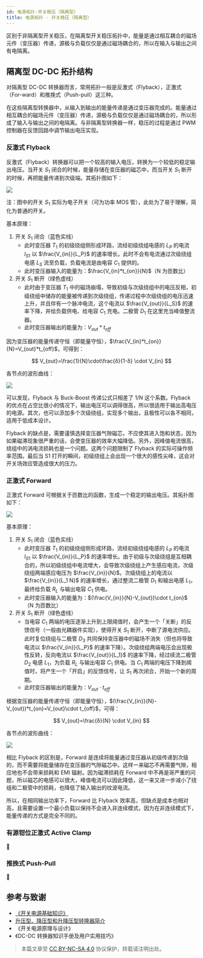 ```yaml
---
id: 电源拓扑-开关稳压（隔离型）
title: 电源拓扑 - 开关稳压（隔离型）
---
```


区别于非隔离型开关稳压，在隔离型开关稳压拓扑中，能量是通过相互耦合的磁场元件（变压器）传递，源极与负载仅仅是通过磁场耦合的，所以在输入与输出之间有电隔离。

## 隔离型 DC-DC 拓扑结构

对隔离型 DC-DC 转换器而言，常用拓扑一般是反激式（Flyback），正激式（For-ward）和推挽式（Push-pull）这三种。

在这些隔离型转换器中，从输入到输出的能量传递是通过变压器完成的。能量通过相互耦合的磁场元件（变压器）传递，源极与负载仅仅是通过磁场耦合的，所以形成了输入与输出之间的电隔离。与非隔离型转换器一样，稳压的过程是通过 PWM 控制器在反馈回路中调节输出电压实现。

### 反激式 Flyback

反激式（Flyback）转换器可以把一个较高的输入电压，转换为一个较低的稳定输出电压。当开关 $S_1$ 闭合的时候，能量存储在变压器的磁芯中，而当开关 $S_1$ 断开的时候，再把能量传递到次级端。其拓扑图如下：

![](https://wiki-media-1253965369.cos.ap-guangzhou.myqcloud.com/img/20220112140923.png)

注：图中的开关 $S_1$ 实际为电子开关（可为功率 MOS 管），此处为了易于理解，简化为普通的开关。

基本原理：

1. 开关 $S_1$ 闭合（蓝色实线）
     - 此时变压器 $T_1$ 的初级绕组侧形成环路，流经初级绕组电感的 $L_P$ 的电流 $I_{S1}$ 以 $\frac{V_{in}}{L_P}$ 的速率增长。此时不会有电流通过次级绕组电感 $L_S$ 流至负载，负载电流是由电容 $C_1$ 提供的。
     - 此时变压器输入的能量为：$\frac{V_{in}*t_{on}}{N}$（N 为匝数比）
2. 开关 $S_1$ 断开（绿色虚线）
     - 此时由于变压器 $T_1$ 中的磁场崩塌，导致初级与次级绕组中的电压反相，初级绕组中储存的能量被传递到次级绕组，传递过程中次级绕组的电压迅速上升，并且伴有一个脉冲电流，这个电流以 $\frac{V_{out}}{L_S}$ 的速率下降，并给负载供电、给电容 $C_1$ 充电。二极管 $D_1$ 在这里充当峰值整流器。
     - 此时变压器输出的能量为：$V_{out}*t_{off}$

因为变压器的能量传递守恒（即能量守恒），$\frac{V_{in}*t_{on}}{N}=V_{out}*t_{off}$，可得到：

$$
V_{out}=\frac{1}{N}\cdot\frac{δ}{1-δ} \cdot V_{in}
$$

各节点的波形曲线：

![](https://wiki-media-1253965369.cos.ap-guangzhou.myqcloud.com/img/20220112172946.png)

可以发现，Flyback 与 Buck-Boost 传递公式只相差了 1/N 这个系数。Flyback 的优点在占空比很小的情况下，输出电压可以调得很高，所以很适用于输出高电压的电源。其次，也可以添加多个次级绕组，实现多个输出，且极性可以各不相同，适用于低成本设计。

Flyback 的缺点是，需要谨慎选择变压器气隙磁芯，不应使其进入饱和状态，因为如果磁滞现象很严重的话，会使变压器的效率大幅降低。另外，因峰值电流很高，绕组中的涡电流损耗也是一个问题。这两个问题限制了 Flyback 的实际可操作频率范围。最后当 S1 打开的瞬间，初级绕组上会出现一个很大的感性尖峰，这会对开关场效应管造成很大的压力。

### 正激式 Forward

正激式 Forward 可根据关于匝数比的函数，生成一个稳定的输出电压。其拓扑图如下：

![](https://wiki-media-1253965369.cos.ap-guangzhou.myqcloud.com/img/20220707092211.png)

基本原理：

1. 开关 $S_1$ 闭合（蓝色实线）
     - 此时变压器 $T_1$ 的初级绕组侧形成环路，流经初级绕组电感的 $L_P$ 的电流 $I_{S1}$ 以 $\frac{V_{in}}{L_P}$ 的速率增长。由于初级与次级绕组是互相耦合的，所以初级绕组中电流增大，会导致次级绕组上产生感应电流，次级绕组两端感应电压为 $\frac{V_{in}}{N}$。次级绕组上的电流以 $\frac{V_{in}}{L_1 N}$ 的速率增长，通过整流二极管 $D_1$ 和输出电感 $L_1$，最终给负载 $R_L$ 与输出电容 $C_1$ 供电。
     - 此时变压器输入的能量为：$(\frac{V_{in}}{N}-V_{out})\cdot t_{on}$（N 为匝数比）
2. 开关 $S_1$ 断开（绿色虚线）
     - 当电容 $C_1$ 两端的电压逐渐上升到上限阈值时，会产生一个「关断」的反馈信号（一般由光耦器件实现），使得开关 $S_1$ 断开，中断了源电流供应。此时复位绕组与二极管 $D_3$ 共同保持变压器中的磁场不消失（但也将导致电流以 $\frac{V_{in}}{L_P}$ 的速率下降）。次级绕组两端电压会出现极性反转，反向电流以 $\frac{V_{out}}{L_1}$ 的速率下降，经过续流二极管 $D_2$ 电感 $L_1$，为负载 $R_L$ 与输出电容 $C_1$ 供电。当 $C_1$ 两端的电压下降到阈值时，将产生一个「开启」的反馈信号，让 $S_1$ 再次闭合，开始一个新的周期。
     - 此时变压器输出的能量为：$V_{out}\cdot t_{off}$

根据变压器的能量传递守恒（即能量守恒），$(\frac{V_{in}}{N}-V_{out})*t_{on}=V_{out}\cdot t_{off}$，可得：

$$
V_{out}=\frac{δ}{N} \cdot V_{in}
$$

各节点的波形曲线：

![](https://wiki-media-1253965369.cos.ap-guangzhou.myqcloud.com/img/20220707143854.png)

相比 Flyback 的区别是，Forward 是连续将能量通过变压器从初级传递到次级的，而不需要将能量储存在变压器的气隙磁芯中。这样一来磁芯不再需要气隙，相应地也不会带来损耗和 EMI 辐射。因为磁滞损耗在 Forward 中不再是哥严重的问题，所以磁芯的电感可以很大，峰值电流可以因此降低，这一来又进一步减小了绕组和二极管中的损耗，也降低了输入输出的纹波电流。

所以，在相同输出功率下，Forward 比 Flyback 效率高，但缺点是成本也相对高，且需要设置一个最小负载以保持不会进入非连续模式，因为在非连续模式下，能量传递的方式是完全不同的。

### 有源钳位正激式 Active Clamp

🚧

### 推挽式 Push-Pull

🚧

## 参考与致谢

- [《开关电源基础知识》](https://www.ti.com.cn/cn/lit/an/zhct203/zhct203.pdf)
- [升压型、降压型和升降压型转换器简介](https://recom-power.com/zh/rec-n-an-introduction-to-buck,-boost,-and-buck!sboost-converters-131.html?0)
- 《开关电源原理与设计》
- 《DC-DC 转换器知识手册及用户实用技巧》

> 本篇文章受 [CC BY-NC-SA 4.0](https://creativecommons.org/licenses/by/4.0/deed.zh) 协议保护，转载请注明出处。

